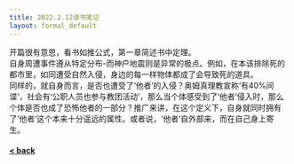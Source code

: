 ```yaml
---
title: 2022.2.12读书笔记
layout: formal_default
---
```


开篇很有意思，看书如推公式，第一章简述书中定理。<br>
自身周遭事件遵从特定分布-而神户地震则是异常的极点。例如，在本该排除死的都市里，如同遭受自然入侵，身边的每一样物体都成了会导致死的道具。<br>
同样的，就自身而言，是否也遭受了‘他者’的入侵？奥姆真理教宣称‘有40%间谍’，社会有‘公职人员也参与教团活动’，那么当个体感受到了‘他者’侵入时，那么个体是否也成了恐怖他者的一部分？推广来讲，在这个定义下，自身就同时拥有了’他者‘这个本来十分遥远的属性。或者说，‘他者’自外部来，而在自己身上寄生。
#### [< back](https://wzetto.github.io/wz369.github.io/omoi/omoi.html)
